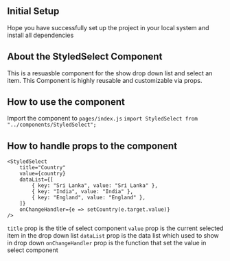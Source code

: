 ## Initial Setup

Hope you have successfully set up the project in your local system and install all dependencies

## About the StyledSelect Component

This is a resuasble component for the show drop down list and select an item. This Component is highly reusable and customizable via props.

## How to use the component

Import the component to `pages/index.js`
`import StyledSelect from "../components/StyledSelect";`

## How to handle props to the component

```
<StyledSelect
    title="Country"
    value={country}
    dataList={[
        { key: "Sri Lanka", value: "Sri Lanka" },
        { key: "India", value: "India" },
        { key: "England", value: "England" },
    ]}
    onChangeHandler={e => setCountry(e.target.value)}
/>
```

`title` prop is the title of select component
`value` prop is the current selected item in the drop down list
`dataList` prop is the data list which used to show in drop down
`onChangeHandler` prop is the function that set the value in select component
